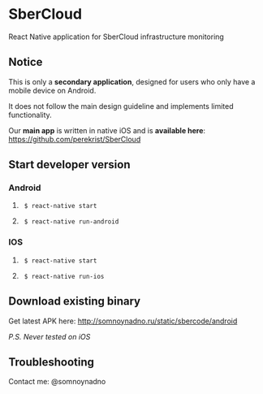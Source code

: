 # SberCloud

React Native application for SberCloud infrastructure monitoring

## Notice

This is only a **secondary application**, designed for users who only have a mobile device on Android. 

It does not follow the main design guideline and implements limited functionality.

Our **main app** is written in native iOS and is **available here**: https://github.com/perekrist/SberCloud

## Start developer version

### Android

1. ``` $ react-native start```

2. ``` $ react-native run-android```

### IOS

1. ``` $ react-native start```

2. ``` $ react-native run-ios```

## Download existing binary

Get latest APK here: http://somnoynadno.ru/static/sbercode/android

*P.S. Never tested on iOS*

## Troubleshooting

Contact me: @somnoynadno
